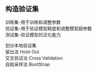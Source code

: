 构造验证集
-----
训练集-用于训练和调整参数  
验证集-用于验证模型精度和调整模型超参数  
测试集-验证模型的泛化能力  

划分本地验证集  
留出法 Hold-Out  
交叉验证法 Cross Validation  
自助采样法 BootStrap  




